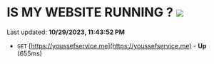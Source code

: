 # IS MY WEBSITE RUNNING ? [![](https://img.shields.io/static/v1?label=Sponsor&message=%E2%9D%A4&logo=GitHub&color=%23fe8e86)](https://github.com/sponsors/<username>)

Last updated: **10/29/2023, 11:43:52 PM**

- `GET` [https://youssefservice.me](https://youssefservice.me) - **Up** (655ms)

